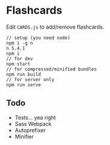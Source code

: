 # Flashcards

Edit `CARDS.js` to add/remove flashcards.

```
// setup (you need node)
npm i -g n
n 5.4.1
npm i
// for dev
npm start
// for compressed/minified bundles
npm run build
// for server only
npm run serve
```

## Todo

- Tests... yea right
- Sass Webpack
- Autoprefixer
- Minifier
